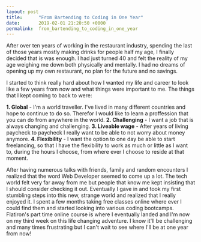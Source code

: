 ```yaml
---
layout: post
title:      "From Bartending to Coding in One Year"
date:       2019-02-01 21:20:50 +0000
permalink:  from_bartending_to_coding_in_one_year
---
```



After over ten years of working in the restaurant industry, spending the last of those years mostly making drinks for people half my age, I finally decided that is was enough. I had just turned 40 and felt the reality of my age weighing me down both physically and mentally. I had no dreams of opening up my own restaurant, no plan for the future and no savings. 

I started to think really hard about how I wanted my life and career to look like a few years from now and what things were important to me. The things that I kept coming to back to were:

**1. Global** - I'm a world traveller. I've lived in many different countries and hope to continue to do so. Therefor I would like to learn a proffession that you can do from anywhere in the world.
**2. Challenging** - I want a job that is always changing and challenging.
**3. Liveable wage** - After years of living paycheck to paycheck I really want to be able to not worry about money anymore.
**4. Flexibility** - I want the option to one day be able to start freelancing, so that I have the flexibility to work as much or little as I want to, during the hours I choose, from where ever I choose to reside at that moment.

After having numerous talks with friends, family and random encounters I realized that the word Web Developer seemed to come up a lot. The tech world felt very far away from me but people that know me kept insisting that I should consider checking it out. 
  Eventually I gave in and took my first stumbling steps into this new, strange world and realized that I really enjoyed it. I spent a few months taking free classes online where ever I could find them and started looking into various coding bootcamps. Flatiron's part time online course is where I eventually landed and I'm now on my third week on this life changing adventure. I know it'll be challenging and many times frustrating but I can't wait to see where I'll be at one year from now!
